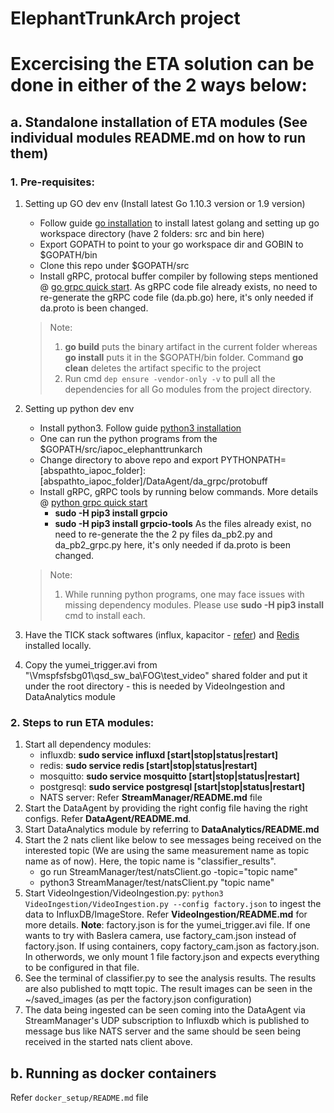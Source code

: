 # ElephantTrunkArch project

# Excercising the ETA solution can be done in either of the 2 ways below:

## a. Standalone installation of ETA modules (See individual modules README.md on how to run them)

### 1. Pre-requisites:
1. Setting up GO dev env (Install latest Go 1.10.3 version or 1.9 version)
    * Follow guide [go installation](https://golang.org/doc/install#install) to install latest golang and setting up go workspace directory (have 2 folders: src and bin here)
    * Export GOPATH to point to your go workspace dir and GOBIN to $GOPATH/bin
    * Clone this repo under $GOPATH/src
    * Install gRPC, protocal buffer compiler by following steps mentioned @ [go grpc quick start](https://grpc.io/docs/quickstart/go.html). As gRPC code file already exists, no need to re-generate the gRPC code file (da.pb.go) here, it's only needed if da.proto is been changed.
    > Note:
    > 1. **go build** puts the binary artifact in the current folder whereas **go install** puts it in the $GOPATH/bin folder. Command **go clean** deletes the artifact specific to the project
    > 2. Run cmd `dep ensure -vendor-only -v` to pull all the dependencies for all Go modules from the project directory.

2. Setting up python dev env
    * Install python3. Follow guide [python3 installation](http://docs.python-guide.org/en/latest/starting/install3/linux/)
    * One can run the python programs from the $GOPATH/src/iapoc_elephanttrunkarch
    * Change directory to above repo and export PYTHONPATH=[abspathto_iapoc_folder]:[abspathto_iapoc_folder]/DataAgent/da_grpc/protobuff
    * Install gRPC, gRPC tools by running below commands. More details @ [python grpc quick start](https://grpc.io/docs/quickstart/python.html)
        * **sudo -H pip3 install grpcio**
        * **sudo -H pip3 install grpcio-tools**
      As the files already exist, no need to re-generate the the 2 py files da_pb2.py and da_pb2_grpc.py here, it's only needed if da.proto is been changed.
    > Note:
    > 1. While running python programs, one may face issues with missing dependency modules. Please use **sudo -H pip3 install  <module>** cmd to install each.
    
3. Have the TICK stack softwares (influx, kapacitor - [refer](https://www.digitalocean.com/community/tutorials/how-to-monitor-system-metrics-with-the-tick-stack-on-ubuntu-16-04)) and [Redis](https://askubuntu.com/questions/868848/how-to-install-redis-on-ubuntu-16-04) installed locally. 

4. Copy the yumei_trigger.avi from "\\Vmspfsfsbg01\qsd_sw_ba\FOG\test_video" shared folder and put it under the root directory - this is needed by VideoIngestion and DataAnalytics module

### 2. Steps to run ETA modules:
1. Start all dependency modules:
    - influxdb: **sudo service influxd [start|stop|status|restart]**
    - redis: **sudo service redis [start|stop|status|restart]**
    - mosquitto:  **sudo service mosquitto [start|stop|status|restart]**
    - postgresql: **sudo service postgresql [start|stop|status|restart]**
    - NATS server: Refer **StreamManager/README.md** file
2. Start the DataAgent by providing the right config file having the right configs. Refer **DataAgent/README.md**.
3. Start DataAnalytics module by referring to **DataAnalytics/README.md**
4. Start the 2 nats client like below to see messages being received on the interested topic (We are using the same measurement name as topic name as of now). Here, the topic name is "classifier_results".
    * go run StreamManager/test/natsClient.go -topic="topic name"
    * python3 StreamManager/test/natsClient.py "topic name"
5. Start VideoIngestion/VideoIngestion.py: `python3 VideoIngestion/VideoIngestion.py --config factory.json` to ingest the data to InfluxDB/ImageStore. Refer **VideoIngestion/README.md** for more details.
   **Note**: factory.json is for the yumei_trigger.avi file. If one wants to try with Baslera camera, use factory_cam.json instead of factory.json. If using containers, copy factory_cam.json as factory.json. In otherwords, we only mount 1 file factory.json and expects everything to be configured in that file.
6. See the terminal of classifier.py to see the analysis results.
   The results are also published to mqtt topic.
   The result images can be seen in the ~/saved_images (as per the factory.json configuration)
7. The data being ingested can be seen coming into the DataAgent via StreamManager's UDP subscription to Influxdb which is published to message bus like NATS server and the same should be seen being received in the started nats client above.

## b. Running as docker containers

   Refer `docker_setup/README.md` file
